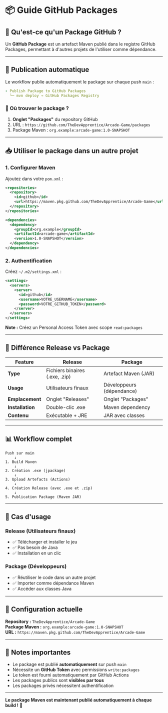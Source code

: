 # 📦 Guide GitHub Packages

## 🎯 Qu'est-ce qu'un Package GitHub ?

Un **GitHub Package** est un artefact Maven publié dans le registre GitHub Packages, permettant à d'autres projets de l'utiliser comme dépendance.

---

## 🚀 Publication automatique

Le workflow publie automatiquement le package sur chaque push `main` :

```yaml
- Publish Package to GitHub Packages
  └─ mvn deploy → GitHub Packages Registry
```

### 📍 Où trouver le package ?

1. **Onglet "Packages"** du repository GitHub
2. URL : `https://github.com/TheDevApprentice/Arcade-Game/packages`
3. Package Maven : `org.example:arcade-game:1.0-SNAPSHOT`

---

## 📥 Utiliser le package dans un autre projet

### 1. Configurer Maven

Ajoutez dans votre `pom.xml` :

```xml
<repositories>
  <repository>
    <id>github</id>
    <url>https://maven.pkg.github.com/TheDevApprentice/Arcade-Game</url>
  </repository>
</repositories>

<dependencies>
  <dependency>
    <groupId>org.example</groupId>
    <artifactId>arcade-game</artifactId>
    <version>1.0-SNAPSHOT</version>
  </dependency>
</dependencies>
```

### 2. Authentification

Créez `~/.m2/settings.xml` :

```xml
<settings>
  <servers>
    <server>
      <id>github</id>
      <username>VOTRE_USERNAME</username>
      <password>VOTRE_GITHUB_TOKEN</password>
    </server>
  </servers>
</settings>
```

**Note :** Créez un Personal Access Token avec scope `read:packages`

---

## 🔄 Différence Release vs Package

| Feature | Release | Package |
|---------|---------|---------|
| **Type** | Fichiers binaires (.exe, .zip) | Artefact Maven (JAR) |
| **Usage** | Utilisateurs finaux | Développeurs (dépendance) |
| **Emplacement** | Onglet "Releases" | Onglet "Packages" |
| **Installation** | Double-clic .exe | Maven dependency |
| **Contenu** | Exécutable + JRE | JAR avec classes |

---

## 📊 Workflow complet

```
Push sur main
    ↓
1. Build Maven
    ↓
2. Création .exe (jpackage)
    ↓
3. Upload Artefacts (Actions)
    ↓
4. Création Release (avec .exe et .zip)
    ↓
5. Publication Package (Maven JAR)
```

---

## 🎯 Cas d'usage

### Release (Utilisateurs finaux)
- ✅ Télécharger et installer le jeu
- ✅ Pas besoin de Java
- ✅ Installation en un clic

### Package (Développeurs)
- ✅ Réutiliser le code dans un autre projet
- ✅ Importer comme dépendance Maven
- ✅ Accéder aux classes Java

---

## 🔧 Configuration actuelle

**Repository :** `TheDevApprentice/Arcade-Game`  
**Package Maven :** `org.example:arcade-game:1.0-SNAPSHOT`  
**URL :** `https://maven.pkg.github.com/TheDevApprentice/Arcade-Game`

---

## 📝 Notes importantes

- Le package est publié **automatiquement** sur push `main`
- Nécessite un **GitHub Token** avec permissions `write:packages`
- Le token est fourni automatiquement par GitHub Actions
- Les packages publics sont **visibles par tous**
- Les packages privés nécessitent authentification

---

**Le package Maven est maintenant publié automatiquement à chaque build !** 🎉

